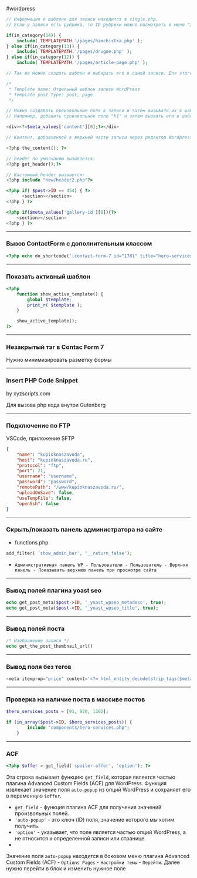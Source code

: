 #wordpress

```php
// Информация о шаблоне для записи находится в single.php.
// Если у записи есть рубрика, то ID рубрики можно посмотреть в меню "Записи -> Рубрики". Относительно этого ID пишутся условия. ID обязательно ****должны идти в порядке убывания!

if(in_category(14)) {
	include( TEMPLATEPATH.'/pages/himchistka.php' );
} else if(in_category(13)) {
	include( TEMPLATEPATH.'/pages/drugoe.php' );
} else if(in_category(12)) {
	include( TEMPLATEPATH.'/pages/article-page.php' );

// Так же можно создать шаблон и выбирать его в самой записи. Для этого в шаблоне нужно указать его тип:

/*
 * Template name: Отдельный шаблон записи WordPress
 * Template post type: post, page
 */
```

```php
// Можно создавать произвольные поля в записи и затем вызывать их в шаблоне. 
// Например, добавить произвольное поле "h1" и затем вызвать его в шаблоне: 

<div><?=$meta_values['content'][0];?></div>

// Контент, добавленной в верхней части записи через редактор Wordpress Gutenberg вызвается следующим образом:

<?php the_content(); ?>
```

```php
// header по умолчанию вызывается: 
<?php get_header();?>

// Кастомный header вызвается: 
<?php include "new/header2.php"?>
```

```php
<?php if( $post->ID == 454) { ?>
	  <section></section>
<?php } ?>
```

```php
<?php if($meta_values['gallery-id'][0]){?>
	<section></section>
<?php } ?>
```
___


### Вызов ContactForm с дополнительным классом 

```php
<?php echo do_shortcode('[contact-form-7 id="1781" title="hero-services" html_class="hero-services__cta-form"]'); ?>
```
___

### Показать активный шаблон

```php
<?php 
	function show_active_template() {
		global $template;
		print_r( $template );
	}

	show_active_template();
?>
```
---

### Незакрытый тэг в Contac Form 7

Нужно минимизировать разметку формы
___

### Insert PHP Code Snippet
by xyzscripts.com

Для вызова php кода внутри Gutenberg
___

### Подключение по FTP

VSCode, приложение SFTP
```json
{
	"name": "kupioknaszavoda",
	"host": "kupioknaszavoda.ru",
	"protocol": "ftp",
	"port": 21,
	"username": "username",
	"password": "password",
	"remotePath": "/www/kupioknaszavoda.ru/",
	"uploadOnSave": false,
	"useTempFile": false,
	"openSsh": false
}
```
___

### Скрыть/показать панель администратора на сайте

- functions.php
```php
add_filter( 'show_admin_bar', '__return_false');
```

-  `Административная панель WP - Пользователи - Пользователь - Верхняя панель - Показывать верхнюю панель при просмотре сайта`
___

### Вывод полей плагина yoast seo

```php
echo get_post_meta($post->ID, '_yoast_wpseo_metadesc', true);
echo get_post_meta($post->ID, '_yoast_wpseo_title', true);
```
___

### Вывод полей поста

```php
/* Изображение записи */
echo get_the_post_thumbnail_url()
```
___

### Вывод поля без тегов

```php
<meta itemprop="price" content='<?= html_entity_decode(strip_tags($meta_values['hero-subtitle'][0])); ?>'>
```
___

### Проверка на наличие поста в массиве постов
```php
$hero_services_posts = [91, 920, 1302];

if (in_array($post->ID, $hero_services_posts)) {
        include "components/hero-services.php";
    }
```
___

### ACF

```php
<?php $offer = get_field('spoiler-offer', 'option'); ?>
```

Эта строка вызывает функцию `get_field`, которая является частью плагина Advanced Custom Fields (ACF) для WordPress. Функция извлекает значение поля `auto-popup` из опций WordPress и сохраняет его в переменную `$offer`.

- `get_field` - функция плагина ACF для получения значений произвольных полей.
- `'auto-popup'` - это ключ (ID) поля, значение которого мы хотим получить.
- `'option'` - указывает, что поле является частью опций WordPress, а не относится к определенной записи или странице.
- 
Значение поля `auto-popup` находится в боковом меню плагина Advanced Custom Fields (ACF) - `Options Pages` - `Настройки темы` - `Перейти`.  Далее нужно перейти в блок и изменить нужное поле

